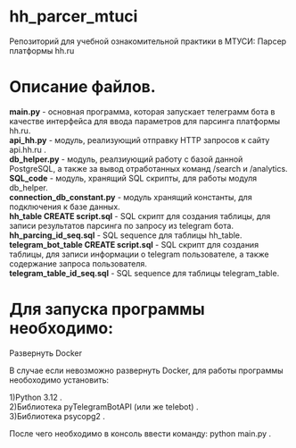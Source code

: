 # hh_parcer_mtuci
Репозиторий для учебной ознакомительной практики в МТУСИ: Парсер платформы hh.ru

# Описание файлов.
**main.py** - основная программа, которая запускает телеграмм бота в качестве интерфейса для ввода параметров для парсинга платформы hh.ru. \
**api_hh.py** - модуль, реализующий отправку HTTP запросов к сайту api.hh.ru . \
**db_helper.py** - модуль, реалзиующий работу с базой данной PostgreSQL, а также за вывод отработанных команд /search и /analytics. \
**SQL_code** - модуль, хранящий SQL скрипты, для работы модуля db_helper. \
**connection_db_constant.py** - модуль хранящий константы, для подключения к базе данных. \
**hh_table CREATE script.sql** - SQL скрипт для создания таблицы, для записи результатов парсинга по запросу из telegram бота. \
**hh_parcing_id_seq.sql** - SQL sequence для таблицы hh_table. \
**telegram_bot_table CREATE script.sql** - SQL скрипт для создания таблицы, для записи информации о telegram пользователе, а также содержание запроса пользователя. \
**telegram_table_id_seq.sql** - SQL sequence для таблицы telegram_table. 
# Для запуска программы необходимо:
Развернуть Docker

В случае если невозможно развернуть Docker, для работы программы необоходимо установить:

1)Python 3.12 . \
2)Библиотека pyTelegramBotAPI (или же telebot) . \
3)Библиотека psycopg2 .

После чего необходимо в консоль ввести команду: python main.py .

